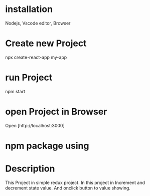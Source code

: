 # installation
Nodejs, Vscode editor, Browser
# Create new Project
npx create-react-app my-app
# run Project
npm start
# open Project in Browser
Open [http://localhost:3000]
# npm package using

# Description 
This Project in simple redux project. In this project in Increment and decrement state value. And onclick button to value showing.
